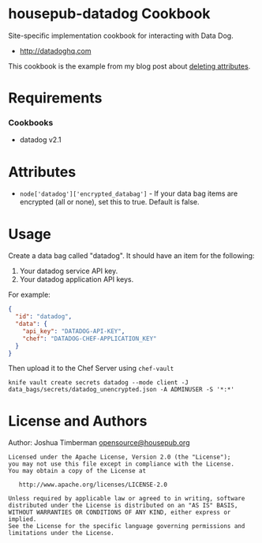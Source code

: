 # housepub-datadog Cookbook

Site-specific implementation cookbook for interacting with Data Dog.

* http://datadoghq.com

This cookbook is the example from my blog post about [deleting attributes](http://jtimberman.housepub.org/blog/2014/12/24/quicktip-delete-attributes/).

# Requirements

### Cookbooks

- datadog v2.1

# Attributes

* `node['datadog']['encrypted_databag']` - If your data bag items are
  encrypted (all or none), set this to true. Default is false.

# Usage

Create a data bag called "datadog". It should have an item for the
following:

1. Your datadog service API key.
2. Your datadog application API keys.

For example:

```json
{
  "id": "datadog",
  "data": {
    "api_key": "DATADOG-API-KEY",
    "chef": "DATADOG-CHEF-APPLICATION_KEY"
  }
}
```

Then upload it to the Chef Server using `chef-vault`

```
knife vault create secrets datadog --mode client -J data_bags/secrets/datadog_unencrypted.json -A ADMINUSER -S '*:*'
```

# License and Authors

Author: Joshua Timberman <opensource@housepub.org>

```text
Licensed under the Apache License, Version 2.0 (the "License");
you may not use this file except in compliance with the License.
You may obtain a copy of the License at

   http://www.apache.org/licenses/LICENSE-2.0

Unless required by applicable law or agreed to in writing, software
distributed under the License is distributed on an "AS IS" BASIS,
WITHOUT WARRANTIES OR CONDITIONS OF ANY KIND, either express or implied.
See the License for the specific language governing permissions and
limitations under the License.
```
